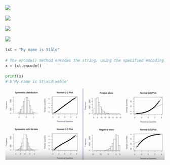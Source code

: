 ![](https://editor.analyticsvidhya.com/uploads/52188download%20(1).png)

![](https://www.researchgate.net/profile/Prapun-Suksompong-2/publication/228530154/figure/tbl1/AS:669130445320194@1536544538135/The-terminology-of-set-theory-and-probability-theory.png)

![](https://www.dummies.com/wp-content/uploads/250467.image0.png)

![](https://miro.medium.com/max/1200/1*nPxOKWpyD80uqqDMluoYgA.png)

```python
txt = "My name is Ståle"

# The encode() method encodes the string, using the specified encoding. If no encoding is specified, UTF-8 will be used.
x = txt.encode()

print(x)
# b'My name is St\xc3\xe5le'
```
![](https://github.com/Nutamy/imges/blob/main/Q-Q%20Plot.png)
